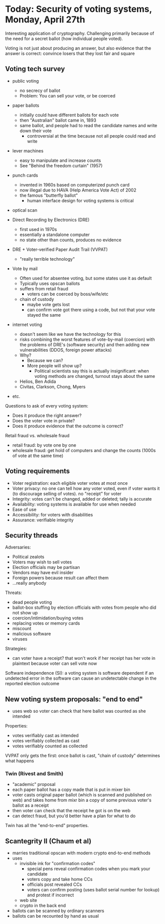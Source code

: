 Today: Security of voting systems, Monday, April 27th
=====================================================

Interesting application of cryptography. Challenging primarily because of the
need for a secret ballot (how individual people voted).

Voting is not just about producing an answer, but also evidence that the
answer is correct: convince losers that they lost fair and square

Voting tech survey
------------------

 - public voting
   + no secrecy of ballot
   + Problem: You can sell your vote, or be coerced
 - paper ballots
   + initially could have different ballots for each vote
   + then "Australian" ballot came in, 1893
   + same ballot, and people had to read the candidate names
     and write down their vote
     - controversial at the time because not all people could read and write
 - lever machines
   + easy to manipulate and increase counts
   + See "Behind the freedom curtain" (1957)
 - punch cards
   - invented in 1960s based on computerized punch card
   - now illegal due to HAVA (Help America Vote Act) of 2002
   - the famous "butterfly ballot"
     + human interface design for voting systems is critical
 - optical scan
 - Direct Recording by Electronics (DRE)
   + first used in 1970s
   + essentially a standalone computer
   + no state other than counts, produces no evidence

 - DRE + Voter-verified Paper Audit Trail (VVPAT)
   + "really terrible technology"
 - Vote by mail
   + Often used for absentee voting, but some states use it as default
   + Typically uses opscan ballots
   + suffers from retail fraud
     - voters can be coerced by boss/wife/etc
   + chain of custody
     - maybe vote gets lost
     - can confirm vote got there using a code, but not that your vote stayed
       the same
 - internet voting
   + doesn't seem like we have the technology for this
   + risks combining the worst features of vote-by-mail (coercion) with the
     problems of DRE's (software security) and then adding new vulnerabilities
     (DDOS, foreign power attacks)
   + Why?
     - Because we can?
     - More people will show up?
         + Political scientists say this is actually insignificant: when voting
           methods are changed, turnout stays about the same
   + Helios, Ben Adida
   + Civitas, Clarkson, Chong, Myers
 - etc.

Questions to ask of every voting system:

 - Does it produce the right answer?
 - Does the voter vote in private?
 - Does it produce evidence that the outcome is correct?

Retail fraud vs. wholesale fraud

 - retail fraud: by vote one by one
 - wholesale fraud: get hold of computers and change the counts (1000s of vote
   at the same time)

Voting requirements
-------------------

 - Voter registration: each eligible voter votes at most once
 - Voter privacy: no one can tell how any voter voted, even if voter
   wants it (to discourage selling of votes). no "receipt" for voter
 - Integrity: votes can't be changed, added or deleted; tally is accurate
 - Availability: voting systems is available for use when needed
 - Ease of use
 - Accessibility: for voters with disabilities
 - Assurance: verifiable integrity

Security threads
----------------

Adversaries:

 - Political zealots
 - Voters may wish to sell votes
 - Election officials may be partisan
 - Vendors may have evil insider
 - Foreign powers because result can affect them
 - ...really anybody

Threats:
 
 - dead people voting
 - ballot-box stuffing by election officials with votes from people who did not
   show up
 - coercion/intimidation/buying votes
 - replacing votes or memory cards
 - miscount
 - malicious software
 - viruses

Strategies:

 - can voter have a receipt? that won't work if her receipt has her vote in
   plaintext because voter can sell vote now

Software independence (SI): a voting system is software dependent if an undetected
error in the software can cause an undetectable change in the reported election
outcome

New voting system proposals: "end to end"
-----------------------------------------

 - uses web so voter can check that here ballot was counted as she intended

Properties:

 - votes verifiably cast as intended
 - votes verifiably collected as cast 
 - votes verifiably counted as collected

VVPAT only gets the first: once ballot is cast, "chain of custody" determines 
what happens

### Twin (Rivest and Smith)

 - "academic" proposal
 - each paper ballot has a copy made that is put in mixer bin
 - voter casts original paper ballot (which is scanned and published
   on web) and takes home from mixr bin a copy of some previous voter's ballot
   as a receipt
 - then voter can check that the receipt he got is on the web
 - can detect fraud, but you'd better have a plan for what to do

Twin has all the "end-to-end" properties.

## Scantegrity II (Chaum et al)

 - marries traditional opscan with modern crypto end-to-end methods
 - uses 
   + invisible ink for "confirmation codes"
     - special pens reveal confirmation codes when you mark your candidate
     - voters copy and take home CCs
     - officials post revealed CCs
     - voters can confirm posting (uses ballot serial number for lookup) and
       protest if incorrect
   + web  site
   + crypto in the back end
 - ballots can be scanned by ordinary scanners
 - ballots can be recounted by hand as usual
 

